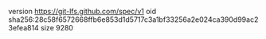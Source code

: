 version https://git-lfs.github.com/spec/v1
oid sha256:28c58f6572668ffb6e853d1d5717c3a1bf33256a2e024ca390d99ac23efea814
size 9280
